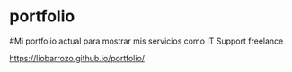 # portfolio


#Mi portfolio actual para mostrar mis servicios como IT Support freelance

https://liobarrozo.github.io/portfolio/
